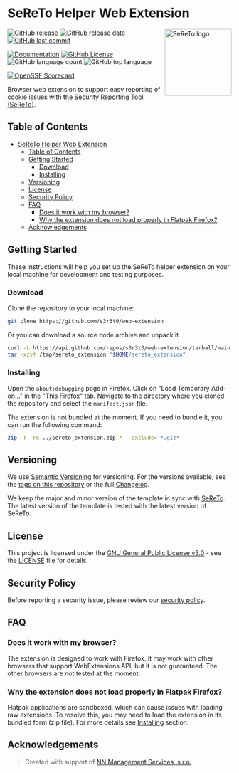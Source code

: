 # SeReTo Helper Web Extension

<picture>
  <source media="(prefers-color-scheme: dark)" srcset="https://raw.githubusercontent.com/s3r3t0/sereto/main/docs/assets/logo/sereto_block_white.svg">
  <source media="(prefers-color-scheme: light)" srcset="https://raw.githubusercontent.com/s3r3t0/sereto/main/docs/assets/logo/sereto_block_black.svg">
  <img src="https://raw.githubusercontent.com/s3r3t0/sereto/main/docs/assets/logo/sereto_block_black.svg" alt="SeReTo logo" align="right" height="150"/>
</picture>

[![GitHub release](https://img.shields.io/github/v/release/s3r3t0/web-extension)][release]
[![GitHub release date](https://img.shields.io/github/release-date/s3r3t0/web-extension)][release]
[![GitHub last commit](https://img.shields.io/github/last-commit/s3r3t0/web-extension)](https://github.com/s3r3t0/web-extension/commit/main)

[![Documentation](https://img.shields.io/badge/documentation-SeReTo-blue)](https://sereto.s4n.cz/)
[![GitHub License](https://img.shields.io/github/license/s3r3t0/web-extension)][license]
![GitHub language count](https://img.shields.io/github/languages/count/s3r3t0/web-extension)
![GitHub top language](https://img.shields.io/github/languages/top/s3r3t0/web-extension)

[![OpenSSF Scorecard](https://api.scorecard.dev/projects/github.com/s3r3t0/web-extension/badge)](https://scorecard.dev/viewer/?uri=github.com/s3r3t0/web-extension)

Browser web extension to support easy reporting of cookie issues with the [Security Reporting Tool (SeReTo)][SeReTo].

## Table of Contents

- [SeReTo Helper Web Extension](#sereto-helper-web-extension)
  - [Table of Contents](#table-of-contents)
  - [Getting Started](#getting-started)
    - [Download](#download)
    - [Installing](#installing)
  - [Versioning](#versioning)
  - [License](#license)
  - [Security Policy](#security-policy)
  - [FAQ](#faq)
    - [Does it work with my browser?](#does-it-work-with-my-browser)
    - [Why the extension does not load properly in Flatpak Firefox?](#why-the-extension-does-not-load-properly-in-flatpak-firefox)
  - [Acknowledgements](#acknowledgements)

## Getting Started

These instructions will help you set up the SeReTo helper extension on your local machine for development and testing purposes.

### Download

Clone the repository to your local machine:

```bash
git clone https://github.com/s3r3t0/web-extension
```

Or you can download a source code archive and unpack it.

```bash
curl -L https://api.github.com/repos/s3r3t0/web-extension/tarball/main -o /tmp/sereto_extension
tar -xzvf /tmp/sereto_extension "$HOME/sereto_extension"
```

### Installing

Open the `about:debugging` page in Firefox. Click on "Load Temporary Add-on..." in the "This Firefox" tab. Navigate to the directory where you cloned the repository and select the `manifest.json` file.

The extension is not bundled at the moment. If you need to bundle it, you can run the following command:

```bash
zip -r -FS ../sereto_extension.zip * --exclude='*.git*'
```

## Versioning

We use [Semantic Versioning][semver] for versioning. For the versions available, see the [tags on this repository][tags] or the full [Changelog].

We keep the major and minor version of the template in sync with [SeReTo].
The latest version of the template is tested with the latest version of SeReTo.

## License

This project is licensed under the [GNU General Public License v3.0][license] - see the [LICENSE][license] file for details.

## Security Policy

Before reporting a security issue, please review our [security policy][security].

## FAQ

### Does it work with my browser?

The extension is designed to work with Firefox.
It may work with other browsers that support WebExtensions API, but it is not guaranteed.
The other browsers are not tested at the moment.

### Why the extension does not load properly in Flatpak Firefox?

Flatpak applications are sandboxed, which can cause issues with loading raw extensions. To resolve this, you may need to load the extension in its bundled form (zip file). For more details see [Installing](#installing) section.

## Acknowledgements

> Created with support of [NN Management Services, s.r.o.][nn]

[SeReTo]: https://github.com/s3r3t0/sereto
[semver]: https://semver.org
[tags]: https://github.com/s3r3t0/web-extension/tags
[license]: https://github.com/s3r3t0/web-extension/blob/main/LICENSE
[Changelog]: https://github.com/s3r3t0/web-extension/blob/main/CHANGELOG.md
[nn]: https://www.nn.cz/kariera/en/nn-digital-hub/
[release]: https://github.com/s3r3t0/web-extension/releases/latest
[security]: https://github.com/s3r3t0/web-extension/blob/main/SECURITY.md
